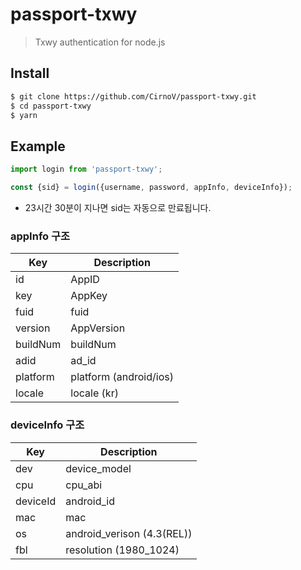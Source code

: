 # passport-txwy
> Txwy authentication for node.js

## Install
```bash
$ git clone https://github.com/CirnoV/passport-txwy.git
$ cd passport-txwy
$ yarn
```

## Example
```javascript
import login from 'passport-txwy';

const {sid} = login({username, password, appInfo, deviceInfo});
```
 - 23시간 30분이 지나면 sid는 자동으로 만료됩니다.

### appInfo 구조
| Key | Description |
| --- | ----------- |
| id | AppID |
| key | AppKey |
| fuid | fuid |
| version | AppVersion |
| buildNum | buildNum |
| adid | ad_id |
| platform | platform (android/ios) |
| locale | locale (kr) |

### deviceInfo 구조
| Key | Description |
| --- | ----------- |
| dev | device_model |
| cpu | cpu_abi |
| deviceId | android_id |
| mac | mac |
| os | android_verison (4.3(REL)) |
| fbl | resolution (1980_1024) |
